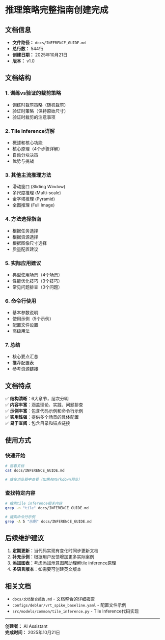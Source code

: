 # 推理策略完整指南创建完成

## 文档信息

- **文件路径：** `docs/INFERENCE_GUIDE.md`
- **总行数：** 544行
- **创建日期：** 2025年10月21日
- **版本：** v1.0

## 文档结构

### 1. 训练vs验证的裁剪策略
- 训练时裁剪策略（随机裁剪）
- 验证时策略（保持原始尺寸）
- 验证时裁剪的注意事项

### 2. Tile Inference详解
- 概述和核心功能
- 核心原理（4个步骤详解）
- 自动分块决策
- 优势与挑战

### 3. 其他主流推理方法
- 滑动窗口 (Sliding Window)
- 多尺度推理 (Multi-scale)
- 金字塔推理 (Pyramid)
- 全图推理 (Full Image)

### 4. 方法选择指南
- 根据任务选择
- 根据资源选择
- 根据图像尺寸选择
- 质量配置建议

### 5. 实际应用建议
- 典型使用场景（4个场景）
- 性能优化技巧（3个技巧）
- 常见问题排查（3个问题）

### 6. 命令行使用
- 基本参数说明
- 使用示例（5个示例）
- 配置文件设置
- 高级用法

### 7. 总结
- 核心要点汇总
- 推荐配置表
- 参考资源链接

## 文档特点

✅ **结构清晰**：6大章节，层次分明  
✅ **内容丰富**：涵盖理论、实践、问题排查  
✅ **示例丰富**：包含代码示例和命令行示例  
✅ **实用性强**：提供多个场景的具体配置  
✅ **易于查阅**：包含目录和锚点链接

## 使用方式

### 快速开始
```bash
# 查看文档
cat docs/INFERENCE_GUIDE.md

# 或在浏览器中查看（如果有Markdown预览）
```

### 查找特定内容
```bash
# 搜索tile inference相关内容
grep -n "tile" docs/INFERENCE_GUIDE.md

# 搜索命令行示例
grep -A 5 "示例" docs/INFERENCE_GUIDE.md
```

## 后续维护建议

1. **定期更新**：当代码实现有变化时同步更新文档
2. **补充示例**：根据用户反馈增加更多实际案例
3. **添加图表**：考虑添加示意图帮助理解tile inference原理
4. **多语言版本**：如需要可创建英文版本

## 相关文档

- `docs/文档整合报告.md` - 文档整合的详细报告
- `configs/deblur/vrt_spike_baseline.yaml` - 配置文件示例
- `src/models/common/tile_inference.py` - Tile Inference代码实现

---

**创建者：** AI Assistant  
**完成时间：** 2025年10月21日


